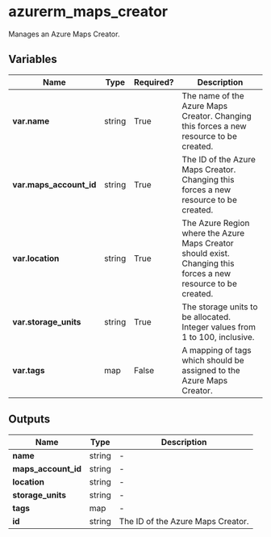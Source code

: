 # azurerm_maps_creator

Manages an Azure Maps Creator.

## Variables

| Name | Type | Required? |  Description |
| ---- | ---- | --------- |  ----------- |
| **var.name** | string | True | The name of the Azure Maps Creator. Changing this forces a new resource to be created. | 
| **var.maps_account_id** | string | True | The ID of the Azure Maps Creator. Changing this forces a new resource to be created. | 
| **var.location** | string | True | The Azure Region where the Azure Maps Creator should exist. Changing this forces a new resource to be created. | 
| **var.storage_units** | string | True | The storage units to be allocated. Integer values from 1 to 100, inclusive. | 
| **var.tags** | map | False | A mapping of tags which should be assigned to the Azure Maps Creator. | 



## Outputs

| Name | Type | Description |
| ---- | ---- | --------- | 
| **name** | string  | - | 
| **maps_account_id** | string  | - | 
| **location** | string  | - | 
| **storage_units** | string  | - | 
| **tags** | map  | - | 
| **id** | string  | The ID of the Azure Maps Creator. | 